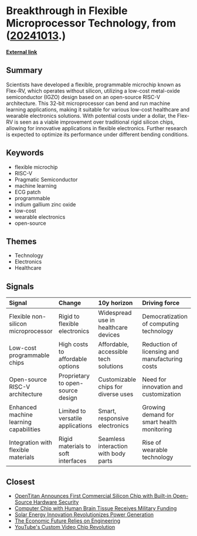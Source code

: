 # __Breakthrough in Flexible Microprocessor Technology__, from ([20241013](https://kghosh.substack.com/p/20241013).)

__[External link](https://spectrum.ieee.org/flexible-risc-v)__



## Summary

Scientists have developed a flexible, programmable microchip known as Flex-RV, which operates without silicon, utilizing a low-cost metal-oxide semiconductor (IGZO) design based on an open-source RISC-V architecture. This 32-bit microprocessor can bend and run machine learning applications, making it suitable for various low-cost healthcare and wearable electronics solutions. With potential costs under a dollar, the Flex-RV is seen as a viable improvement over traditional rigid silicon chips, allowing for innovative applications in flexible electronics. Further research is expected to optimize its performance under different bending conditions.

## Keywords

* flexible microchip
* RISC-V
* Pragmatic Semiconductor
* machine learning
* ECG patch
* programmable
* indium gallium zinc oxide
* low-cost
* wearable electronics
* open-source

## Themes

* Technology
* Electronics
* Healthcare

## Signals

| Signal                                 | Change                             | 10y horizon                           | Driving force                                  |
|:---------------------------------------|:-----------------------------------|:--------------------------------------|:-----------------------------------------------|
| Flexible non-silicon microprocessor    | Rigid to flexible electronics      | Widespread use in healthcare devices  | Democratization of computing technology        |
| Low-cost programmable chips            | High costs to affordable options   | Affordable, accessible tech solutions | Reduction of licensing and manufacturing costs |
| Open-source RISC-V architecture        | Proprietary to open-source design  | Customizable chips for diverse uses   | Need for innovation and customization          |
| Enhanced machine learning capabilities | Limited to versatile applications  | Smart, responsive electronics         | Growing demand for smart health monitoring     |
| Integration with flexible materials    | Rigid materials to soft interfaces | Seamless interaction with body parts  | Rise of wearable technology                    |

## Closest

* [OpenTitan Announces First Commercial Silicon Chip with Built-in Open-Source Hardware Security](ad7895e2affd5d3a30c8cfaca7f814ec)
* [Computer Chip with Human Brain Tissue Receives Military Funding](fcf584bddde6a0c4ccaf5ab8eadded1e)
* [Solar Energy Innovation Revolutionizes Power Generation](121994a09192673002c6987ca6b78f77)
* [The Economic Future Relies on Engineering](2d51ddcfa13e2cdd1c310390ce104eb8)
* [YouTube's Custom Video Chip Revolution](5d8b4aa6d5d8d086044fd9d1a00c270f)